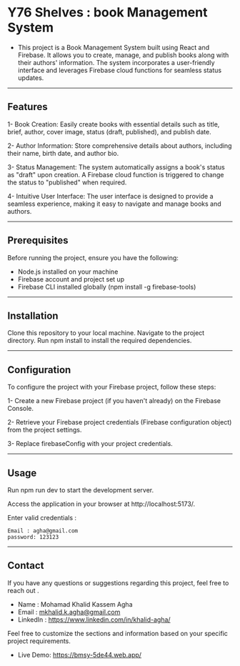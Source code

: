# Y76 Shelves : book Management System

- This project is a Book Management System built using React and Firebase. It allows you to create, manage, and publish books along with their authors' information. The system incorporates a user-friendly interface and leverages Firebase cloud functions for seamless status updates.

---

## Features
1- Book Creation: Easily create books with essential details such as title, brief, author, cover image, status (draft, published), and publish date.

2- Author Information: Store comprehensive details about authors, including their name, birth date, and author bio.

3- Status Management: The system automatically assigns a book's status as "draft" upon creation. A Firebase cloud function is triggered to change the status to "published" when required.

4- Intuitive User Interface: The user interface is designed to provide a seamless experience, making it easy to navigate and manage books and authors.

---
## Prerequisites
Before running the project, ensure you have the following:

- Node.js installed on your machine
- Firebase account and project set up
- Firebase CLI installed globally (npm install -g firebase-tools)


----

## Installation

Clone this repository to your local machine.
Navigate to the project directory.
Run npm install to install the required dependencies.

----

## Configuration
To configure the project with your Firebase project, follow these steps:

1-  Create a new Firebase project (if you haven't already) on the Firebase Console.

2- Retrieve your Firebase project credentials (Firebase configuration object) from the project settings.

3- Replace firebaseConfig with your project credentials.

----


## Usage
Run npm run dev to start the development server.

Access the application in your browser at http://localhost:5173/.

Enter valid credentials :

    Email : agha@gmail.com
    password: 123123

----

## Contact
If you have any questions or suggestions regarding this project, feel free to reach out .

- Name : Mohamad Khalid Kassem Agha
- Email : mkhalid.k.agha@gmail.com
- LinkedIn : https://www.linkedin.com/in/khalid-agha/



Feel free to customize the sections and information based on your specific project requirements.


- Live Demo: https://bmsy-5de44.web.app/